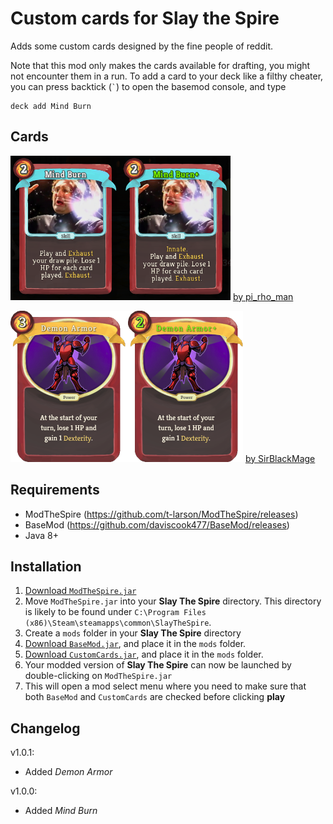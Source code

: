 # Custom cards for Slay the Spire

Adds some custom cards designed by the fine people of reddit.

Note that this mod only makes the cards available for drafting, you might not encounter them in a run.
To add a card to your deck like a filthy cheater, you can press backtick (`` ` ``) to open the basemod console, and type

    deck add Mind Burn

## Cards ##

![Mind Burn](github_resources/MindBurn.png)
[by pi_rho_man](https://www.reddit.com/r/slaythespire/comments/86fnwa/havoc_op_beta_bug/dw56kfz/)

![Demon Armor](github_resources/DemonArmor.png)
[by SirBlackMage](https://www.reddit.com/r/slaythespire/comments/892ohq/im_learning_photoshop_and_created_a_custom/)

## Requirements ##
* ModTheSpire (https://github.com/t-larson/ModTheSpire/releases)
* BaseMod (https://github.com/daviscook477/BaseMod/releases)
* Java 8+

## Installation ##
1. [Download `ModTheSpire.jar`](https://github.com/kiooeht/ModTheSpire/releases)
2. Move `ModTheSpire.jar` into your **Slay The Spire** directory. This directory is likely to be found under `C:\Program Files (x86)\Steam\steamapps\common\SlayTheSpire`.
3. Create a `mods` folder in your **Slay The Spire** directory
4. [Download `BaseMod.jar`](https://github.com/daviscook477/BaseMod/releases), and place it in the `mods` folder.
5. [Download `CustomCards.jar`](https://github.com/twanvl/sts-custom-cards/releases), and place it in the `mods` folder.
6. Your modded version of **Slay The Spire** can now be launched by double-clicking on `ModTheSpire.jar`
7. This will open a mod select menu where you need to make sure that both `BaseMod` and `CustomCards` are checked before clicking **play**

## Changelog ##

v1.0.1:
 * Added *Demon Armor*

v1.0.0:
 * Added *Mind Burn*